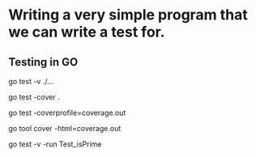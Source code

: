 # Writing a very simple program that we can write a test for.


## Testing in GO

go test -v ./...

go test -cover .

go test -coverprofile=coverage.out

go tool cover -html=coverage.out

go test -v -run Test_isPrime

